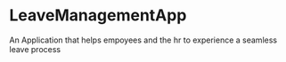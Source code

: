 # LeaveManagementApp
An Application that helps empoyees and the hr to experience a seamless leave process
